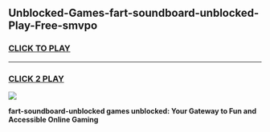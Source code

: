 
## Unblocked-Games-fart-soundboard-unblocked-Play-Free-smvpo
<h3>
<a href="https://premium76.site?title=fart-soundboard-unblocked&ref=23A">CLICK TO PLAY</a></h3>
<hr>

<h3>
<a href="https://premium76.site?title=fart-soundboard-unblocked&ref=23A">CLICK 2 PLAY</a>
  
</h3>

<a href="https://premium76.site?title=fart-soundboard-unblocked&ref=23A"><img src="https://clearcache.store/games.png"></a>


**fart-soundboard-unblocked games unblocked: Your Gateway to Fun and Accessible Online Gaming**
